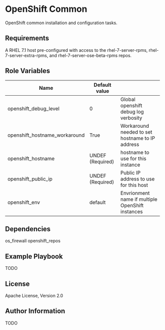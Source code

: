 OpenShift Common
================

OpenShift common installation and configuration tasks.

Requirements
------------

A RHEL 7.1 host pre-configured with access to the rhel-7-server-rpms,
rhel-7-server-extra-rpms, and rhel-7-server-ose-beta-rpms repos.

Role Variables
--------------

| Name                          | Default value                |                                        |
|-------------------------------|------------------------------|----------------------------------------|
| openshift_debug_level         | 0                            | Global openshift debug log verbosity   |
| openshift_hostname_workaround | True                         | Workaround needed to set hostname to IP address |
| openshift_hostname            | UNDEF (Required)             | hostname to use for this instance |
| openshift_public_ip           | UNDEF (Required)             | Public IP address to use for this host |
| openshift_env                 | default                      | Envrionment name if multiple OpenShift instances |

Dependencies
------------

os_firewall
openshift_repos

Example Playbook
----------------

TODO

License
-------

Apache License, Version 2.0

Author Information
------------------

TODO
